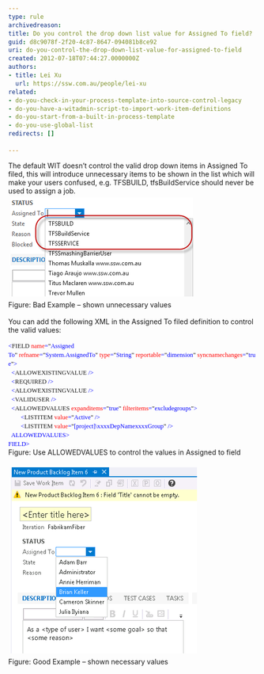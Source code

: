```yaml
---
type: rule
archivedreason: 
title: Do you control the drop down list value for Assigned To field?
guid: d8c9078f-2f20-4c87-8647-094081b8ce92
uri: do-you-control-the-drop-down-list-value-for-assigned-to-field
created: 2012-07-18T07:44:27.0000000Z
authors:
- title: Lei Xu
  url: https://ssw.com.au/people/lei-xu
related:
- do-you-check-in-your-process-template-into-source-control-legacy
- do-you-have-a-witadmin-script-to-import-work-item-definitions
- do-you-start-from-a-built-in-process-template
- do-you-use-global-list
redirects: []

---
```



​The default WIT doesn’t control the valid drop down
items in Assigned To filed, this will introduce unnecessary items to be shown
in the list which will make your users confused, e.g. TFSBUILD, tfsBuildService
should never be used to assign a job.<br><img class="ssw-rteStyle-ImageArea" alt="UnnecessaryValue.png" src="UnnecessaryValue.png" style="margin:5px;" /><br><span class="ssw-rteStyle-FigureBad">Figure: Bad Example – shown unnecessary values</span>
<br><excerpt class='endintro'></excerpt><br>
You can add the following XML in the Assigned To filed definition to control the valid values​:​​​​​​​​​​<br>
<div class="ssw-rteStyle-CodeArea"><span style="font-size:9.5pt;font-family:consolas;color:blue;"><</span><span style="font-size:9.5pt;font-family:consolas;">FIE​LD</span><span style="font-size:9.5pt;font-family:consolas;color:blue;"> </span><span style="font-size:9.5pt;font-family:consolas;color:red;">name</span><span style="font-size:9.5pt;font-family:consolas;color:blue;">=</span><span style="font-size:9.5pt;font-family:consolas;color:black;">"</span><span style="font-size:9.5pt;font-family:consolas;color:blue;">Assigned To</span><span style="font-size:9.5pt;font-family:consolas;color:black;">"</span><span style="font-size:9.5pt;font-family:consolas;color:blue;"> </span><span style="font-size:9.5pt;font-family:consolas;color:red;">refname</span><span style="font-size:9.5pt;font-family:consolas;color:blue;">=</span><span style="font-size:9.5pt;font-family:consolas;color:black;">"</span><span style="font-size:9.5pt;font-family:consolas;color:blue;">System.AssignedTo</span><span style="font-size:9.5pt;font-family:consolas;color:black;">"</span><span style="font-size:9.5pt;font-family:consolas;color:blue;"> </span><span style="font-size:9.5pt;font-family:consolas;color:red;">type</span><span style="font-size:9.5pt;font-family:consolas;color:blue;">=</span><span style="font-size:9.5pt;font-family:consolas;color:black;">"</span><span style="font-size:9.5pt;font-family:consolas;color:blue;">String</span><span style="font-size:9.5pt;font-family:consolas;color:black;">"</span><span style="font-size:9.5pt;font-family:consolas;color:blue;"> </span><span style="font-size:9.5pt;font-family:consolas;color:red;">reportable</span><span style="font-size:9.5pt;font-family:consolas;color:blue;">=</span><span style="font-size:9.5pt;font-family:consolas;color:black;">"</span><span style="font-size:9.5pt;font-family:consolas;color:blue;">dimension</span><span style="font-size:9.5pt;font-family:consolas;color:black;">"</span><span style="font-size:9.5pt;font-family:consolas;color:blue;"> </span><span style="font-size:9.5pt;font-family:consolas;color:red;">syncnamechanges</span><span style="font-size:9.5pt;font-family:consolas;color:blue;">=</span><span style="font-size:9.5pt;font-family:consolas;color:black;">"</span><span style="font-size:9.5pt;font-family:consolas;color:blue;">true</span><span style="font-size:9.5pt;font-family:consolas;color:black;">"</span><span style="font-size:9.5pt;font-family:consolas;color:blue;">><br></span><span style="font-size:9.5pt;font-family:consolas;color:blue;">  ​</span><span style="font-size:9.5pt;font-family:consolas;color:blue;"><</span><span style="font-size:9.5pt;font-family:consolas;">ALLOWEXISTINGVALUE</span><span style="font-size:9.5pt;font-family:consolas;color:blue;"> /><br></span><span style="font-size:9.5pt;font-family:consolas;color:blue;">  ​<</span><span style="font-size:9.5pt;font-family:consolas;">REQUIRED</span><span style="font-size:9.5pt;font-family:consolas;color:blue;"> /><br></span><span style="font-size:9.5pt;font-family:consolas;color:blue;">  <</span><span style="font-size:9.5pt;font-family:consolas;">ALLOWEXISTINGVALUE</span><span style="font-size:9.5pt;font-family:consolas;color:blue;"> /><br></span><span style="font-size:9.5pt;font-family:consolas;color:blue;">  <</span><span style="font-size:9.5pt;font-family:consolas;">VALIDUSER</span><span style="font-size:9.5pt;font-family:consolas;color:blue;"> /><br></span><span style="font-size:9.5pt;font-family:consolas;color:blue;">  <</span><span style="font-size:9.5pt;font-family:consolas;">ALLOWEDVALUES</span><span style="font-size:9.5pt;font-family:consolas;color:blue;"> </span><span style="font-size:9.5pt;font-family:consolas;color:red;">expanditems</span><span style="font-size:9.5pt;font-family:consolas;color:blue;">=</span><span style="font-size:9.5pt;font-family:consolas;color:black;">"</span><span style="font-size:9.5pt;font-family:consolas;color:blue;">true</span><span style="font-size:9.5pt;font-family:consolas;color:black;">"</span><span style="font-size:9.5pt;font-family:consolas;color:blue;"> </span><span style="font-size:9.5pt;font-family:consolas;color:red;">filteritems</span><span style="font-size:9.5pt;font-family:consolas;color:blue;">=</span><span style="font-size:9.5pt;font-family:consolas;color:black;">"</span><span style="font-size:9.5pt;font-family:consolas;color:blue;">excludegroups</span><span style="font-size:9.5pt;font-family:consolas;color:black;">"</span><span style="font-size:9.5pt;font-family:consolas;color:blue;">><br></span><span style="font-size:9.5pt;font-family:consolas;color:blue;">        <</span><span style="font-size:9.5pt;font-family:consolas;">LISTITEM</span><span style="font-size:9.5pt;font-family:consolas;color:blue;"> </span><span style="font-size:9.5pt;font-family:consolas;color:red;">value</span><span style="font-size:9.5pt;font-family:consolas;color:blue;">=</span><span style="font-size:9.5pt;font-family:consolas;color:black;">"</span><span style="font-size:9.5pt;font-family:consolas;color:blue;">Active</span><span style="font-size:9.5pt;font-family:consolas;color:black;">"</span><span style="font-size:9.5pt;font-family:consolas;color:blue;"> /><br></span><span style="font-size:9.5pt;font-family:consolas;color:blue;">        <</span><span style="font-size:9.5pt;font-family:consolas;">LISTITEM</span><span style="font-size:9.5pt;font-family:consolas;color:blue;"> </span><span style="font-size:9.5pt;font-family:consolas;color:red;">value</span><span style="font-size:9.5pt;font-family:consolas;color:blue;">=</span><span style="font-size:9.5pt;font-family:consolas;color:black;">"</span><span style="font-size:9.5pt;font-family:consolas;color:blue;">[project]\xxxxDepNamexxxxGroup</span><span style="font-size:9.5pt;font-family:consolas;color:black;">"</span><span style="font-size:9.5pt;font-family:consolas;color:blue;"> /><br></span><span style="font-size:9.5pt;font-family:consolas;color:blue;">  </</span><span style="font-size:9.5pt;font-family:consolas;">ALLOWEDVALUES</span><span style="font-size:9.5pt;font-family:consolas;color:blue;">><br></span><span style="font-size:9.5pt;font-family:consolas;color:blue;"></</span><span style="font-size:9.5pt;font-family:consolas;">FIELD</span><span style="font-size:9.5pt;font-family:consolas;color:blue;">>​</span> ​<span style="color:blue;font-family:consolas;font-size:9.5pt;">   </span></div>
<div><span class="ssw-rteStyle-FigureNormal">Figure: Use ALLOWEDVALUES to control the values in Assigned to field<br><br><img class="ssw-rteStyle-ImageArea" alt="ShowNecessaryUser.png" src="ShowNecessaryUser.png" style="margin:5px;" /><br><span class="ssw-rteStyle-FigureGood">Figure: Good Example – shown necessary values</span></span></div>
​


